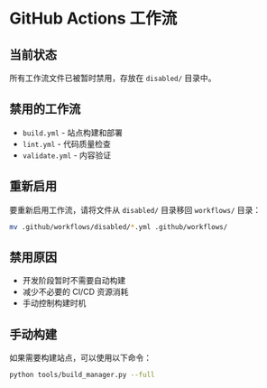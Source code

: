 # GitHub Actions 工作流

## 当前状态

所有工作流文件已被暂时禁用，存放在 `disabled/` 目录中。

## 禁用的工作流

- `build.yml` - 站点构建和部署
- `lint.yml` - 代码质量检查
- `validate.yml` - 内容验证

## 重新启用

要重新启用工作流，请将文件从 `disabled/` 目录移回 `workflows/` 目录：

```bash
mv .github/workflows/disabled/*.yml .github/workflows/
```

## 禁用原因

- 开发阶段暂时不需要自动构建
- 减少不必要的 CI/CD 资源消耗
- 手动控制构建时机

## 手动构建

如果需要构建站点，可以使用以下命令：

```bash
python tools/build_manager.py --full
```
